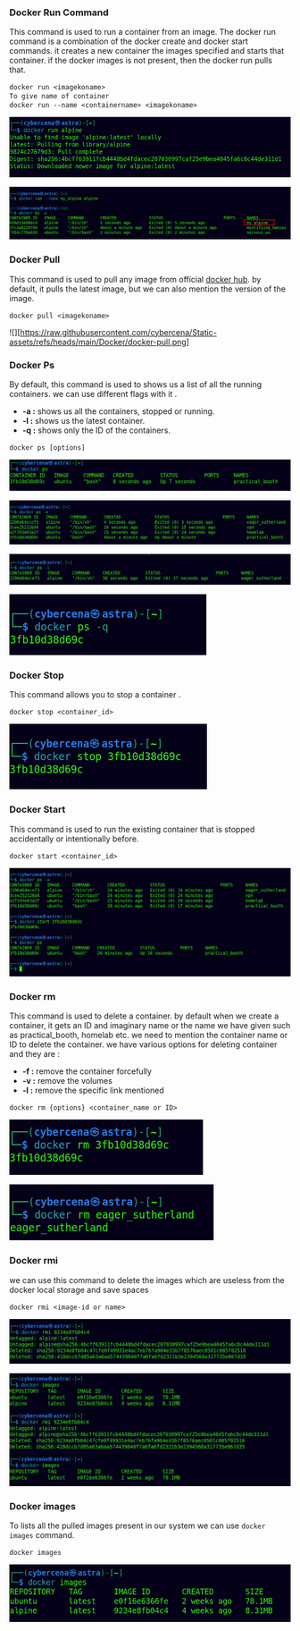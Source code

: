 ### Docker Run Command
This command is used to run a container from an image. The docker run command is a combination of the docker create and docker start commands. it creates a new container the images specified and starts that container. if the docker images is not present, then the docker run pulls that.

```
docker run <imagekoname>
To give name of container
docker run --name <containername> <imagekoname>
```

![](https://github.com/cybercena/Static-assets/blob/main/Docker/docker-run.png?raw=true)

![](https://github.com/cybercena/Static-assets/blob/main/Docker/docker-name.png?raw=true)

### Docker Pull
This command is used to pull any image from official [docker hub](https://hub.docker.com/). by default, it pulls the latest image, but we can also mention the version of the image.

```
docker pull <imagekoname>
```

![][https://raw.githubusercontent.com/cybercena/Static-assets/refs/heads/main/Docker/docker-pull.png]

### Docker Ps
By default, this  command is used to shows us a list of all the running containers.  we can use different flags with it .
- **-a :** shows us all the containers, stopped or running.
- **-l :** shows us the latest container.
- **-q :** shows only the ID of the containers.

```
docker ps [options]
```

![](https://github.com/cybercena/Static-assets/blob/main/Docker/docker-ps.png?raw=true)

![](https://github.com/cybercena/Static-assets/blob/main/Docker/dockerps-a.png?raw=true)

![](https://github.com/cybercena/Static-assets/blob/main/Docker/dockerps-l.png?raw=true)

![](https://github.com/cybercena/Static-assets/blob/main/Docker/dockerps-q.png?raw=true)

### Docker Stop
This command allows you to stop a container .

```
docker stop <container_id>
```

![](https://github.com/cybercena/Static-assets/blob/main/Docker/dockerstop.png?raw=true)

### Docker Start
This command is used to run the existing container that is stopped accidentally or intentionally before.

```
docker start <container_id>
```

![](https://github.com/cybercena/Static-assets/blob/main/Docker/dockerstart.png?raw=true)

### Docker rm
This command is used to delete a container. by default when  we create a container, it gets an ID and imaginary name or the name we have given such as practical_booth, homelab etc.
we need to mention the container name or ID to delete the container. we have various options for deleting container and they are :
- **-f :** remove the container forcefully
- **-v :** remove the volumes
- **-l :** remove the specific link mentioned

```
docker rm {options} <container_name or ID>
```

![](https://github.com/cybercena/Static-assets/blob/main/Docker/dockerrmid.png?raw=true)

![](https://github.com/cybercena/Static-assets/blob/main/Docker/dockerrmname.png?raw=true)

### Docker rmi
we can use this command to delete the images which are useless from the docker local storage and save spaces
```
docker rmi <image-id or name>
```

![](https://github.com/cybercena/Static-assets/blob/main/Docker/dockerrmi.png?raw=true)

![changes after removing images](https://github.com/cybercena/Static-assets/blob/main/Docker/dockerrmichanges.png?raw=true)


### Docker images
 To lists all the pulled images present in our system we can use ``docker images`` command.

```
docker images
```
 
![](https://github.com/cybercena/Static-assets/blob/main/Docker/dockerimages.png?raw=true)
